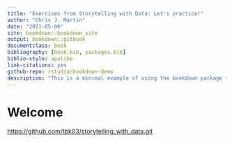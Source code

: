```yaml
--- 
title: "Exercises from Storytelling with Data: Let's practice!"
author: "Chris J. Martin"
date: "2021-05-06"
site: bookdown::bookdown_site
output: bookdown::gitbook
documentclass: book
bibliography: [book.bib, packages.bib]
biblio-style: apalike
link-citations: yes
github-repo: rstudio/bookdown-demo
description: "This is a minimal example of using the bookdown package to write a book. The output format for this example is bookdown::gitbook."
---
```

# Welcome
https://github.com/tbk03/storytelling_with_data.git 


